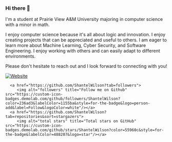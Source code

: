 ### Hi there 👋

I'm a student at Prairie View A&M University majoring in computer science with a minor in math.

I enjoy computer science because it's all about logic and innovation. I enjoy creating projects that can be appreciated and useful to others. I am eager to learn more about Machine Learning, Cyber Security, and Software Engineering. I enjoy working with others and can easily adapt to different environments.

Please don't hesitate to reach out and I look forward to connecting with you!

<p align="left">
      <a href="https://shantelwilson.github.io/personal-portfolio/">
         <img alt="Website" title="My Personal Website!" src="https://custom-icon-badges.demolab.com/?logo=web"/></a> 
      
      <a href="https://github.com/ShantelWilson?tab=followers">
         <img alt="followers" title="Follow me on Github" src="https://custom-icon-badges.demolab.com/github/followers/ShantelWilson?color=236ad3&labelColor=1155ba&style=for-the-badge&logo=person-add&label=Follow&logoColor=white"/></a>
      <a href="https://github.com/ShantelWilson?tab=repositories&sort=stargazers">
         <img alt="total stars" title="Total stars on GitHub" src="https://custom-icon-badges.demolab.com/github/stars/ShantelWilson?color=55960c&style=for-the-badge&labelColor=488207&logo=star"/></a>
   </p>

<!--
**`ShantelWilson/ShantelWilson** is a ✨ _special_ ✨ Software Development/Machine Learning /Cyber Security)`**

Here are some ideas to get you started:

- 🔭 I’m currently working on ...
- 🌱 I’m currently learning ...
- 👯 I’m looking to collaborate on ...
- 🤔 I’m looking for help with ...
- 💬 Ask me about ...
- 📫 How to reach me: ...
- 😄 Pronouns: ...
- ⚡ Fun fact: ...
-->
